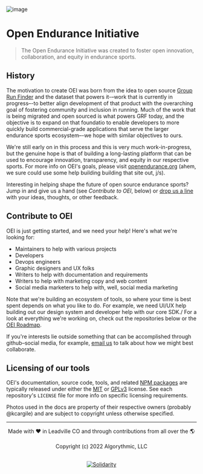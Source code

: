 ![image](https://user-images.githubusercontent.com/1126366/191340813-bb3986c7-c98f-4714-b9e3-6457f99f6384.png)

# Open Endurance Initiative
> The Open Endurance Initiative was created to foster open innovation, collaboration, and equity in endurance sports.

## History

The motivation to create OEI was born from the idea to open source [Group Run Finder](https://grouprunfinder.com) and the dataset that powers it-–work that is currently in progress–-to better align development of that product with the overarching goal of fostering community and inclusion in running. Much of the work that is being migrated and open sourced is what powers GRF today, and the objective is to expand on that foundatio to enable developers to more quickly build commercial-grade applications that serve the larger endurance sports ecosystem–-we hope with similar objectives to ours.

We're still early on in this process and this is very much work-in-progress, but the genuine hope is that of building a long-lasting platform that can be used to encourage innovation, transparency, and equity in our respective sports. For more info on OEI's goals, please visit [openendurance.org](https://openendurance.org) (ahem, we sure could use some help building building that site out, j/s).

Interesting in helping shape the future of open source endurance sports? Jump in and give us a hand (see _Contribute to OEI_, below) or [drop us a line](mailto:team@openendurance.org) with your ideas, thoughts, or other feedback.

## Contribute to OEI

OEI is just getting started, and we need your help! Here's what we're looking for:

-  Maintainers to help with various projects
-  Developers
-  Devops engineers
-  Graphic designers and UX folks
-  Writers to help with documentation and requirements
-  Writers to help with marketing copy and web content
-  Social media marketers to help with, well, social media marketing

Note that we're building an ecosystem of tools, so where your time is best spent depends on what you like to do. For example, we need UI/UX help building out our design system and developer help with our core SDK./ For a look at everything we're working on, check out the repositories below or the [OEI Roadmap](https://github.com/orgs/openendurance/projects/4/views/1).

If you're interests lie outside something that can be accomplished through github–social media, for example, [email us](mailto:team@openendurance.org) to talk about how we might best collaborate.

## Licensing of our tools

OEI's documentation, source code, tools, and related [NPM packages](https://www.npmjs.com/settings/openendurance/packages) are typically released under either the [MIT](https://opensource.org/licenses/MIT) or [GPLv3](https://opensource.org/licenses/gpl-3.0.html) license. See each repository's `LICENSE` file for more info on specific licensing requirements.

Photos used in the docs are property of their respective owners (probably @kcargile) and are subject to copyright unless otherwise specified.

---

<div align="center">
	Made with ❤️ in Leadville CO and through contributions from all over the 🌎
</div>
<br />
<div align="center">
	Copyright (c) 2022 <a href-"https://algorythmic.com>Algorythmic, LLC</a>
</div>
<br />
<div align="center">

[![Solidarity](https://github.com/jpoehnelt/in-solidarity-bot/raw/main/static//badge-flat.png)](https://github.com/apps/in-solidarity)

</div>
